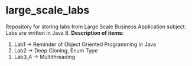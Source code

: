 # large_scale_labs
Repository for storing labs from Large Scale Business Application subject. Labs are written in Java 8.
**Description of items:**
1. Lab1 -> Reminder of Object Oriented Programming in Java
2. Lab2 -> Deep Cloning, Enum Type
3. Lab3_4 -> Multithreading
